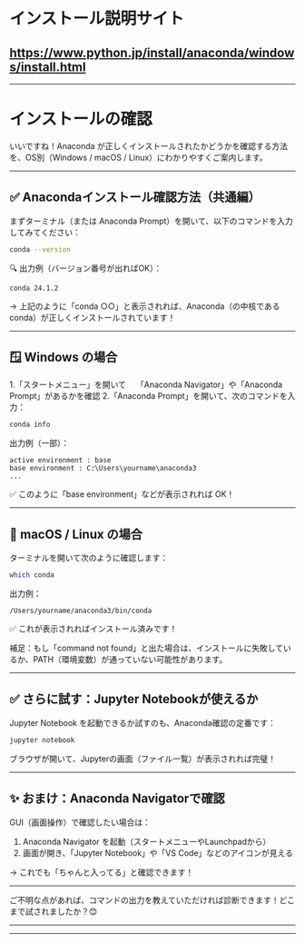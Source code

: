 # インストール説明サイト
## https://www.python.jp/install/anaconda/windows/install.html

---

# インストールの確認

いいですね！Anaconda が正しくインストールされたかどうかを確認する方法を、OS別（Windows / macOS / Linux）にわかりやすくご案内します。

---

## ✅ Anacondaインストール確認方法（共通編）

まずターミナル（または Anaconda Prompt）を開いて、以下のコマンドを入力してみてください：

```bash
conda --version
```

🔍 出力例（バージョン番号が出ればOK）：

```
conda 24.1.2
```

→ 上記のように「conda ○○」と表示されれば、Anaconda（の中核である conda）が正しくインストールされています！

---

## 🪟 Windows の場合

1.「スタートメニュー」を開いて
 「Anaconda Navigator」や「Anaconda Prompt」があるかを確認
2.「Anaconda Prompt」を開いて、次のコマンドを入力：

```bash
conda info
```

出力例（一部）：

```
active environment : base
base environment : C:\Users\yourname\anaconda3
...
```

✅ このように「base environment」などが表示されれば OK！

---

## 🍎 macOS / Linux の場合

ターミナルを開いて次のように確認します：

```bash
which conda
```

出力例：

```
/Users/yourname/anaconda3/bin/conda
```

✅ これが表示されればインストール済みです！

補足：もし「command not found」と出た場合は、インストールに失敗しているか、PATH（環境変数）が通っていない可能性があります。

---

## ✅ さらに試す：Jupyter Notebookが使えるか

Jupyter Notebook を起動できるか試すのも、Anaconda確認の定番です：

```bash
jupyter notebook
```

ブラウザが開いて、Jupyterの画面（ファイル一覧）が表示されれば完璧！

---

## ✨ おまけ：Anaconda Navigatorで確認

GUI（画面操作）で確認したい場合は：

1. Anaconda Navigator を起動（スタートメニューやLaunchpadから）
2. 画面が開き、「Jupyter Notebook」や「VS Code」などのアイコンが見える

→ これでも「ちゃんと入ってる」と確認できます！

---

ご不明な点があれば、コマンドの出力を教えていただければ診断できます！どこまで試されましたか？😊

---
---
